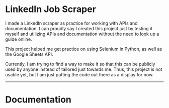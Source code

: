 # LinkedIn Job Scraper
I made a LinkedIn scraper as practice for working with APIs and documentation. I can proudly say I created this project just by testing it myself and utilizing APIs and documentation without the need to look up a guide online.

This project helped me get practice on using Selenium in Python, as well as the Google Sheets API.

Currently, I am trying to find a way to make it so that this can be publicly used by anyone instead of tailored just towards me. Thus, this project is not usable yet, but I am just putting the code out there as a display for now.
****
# Documentation
